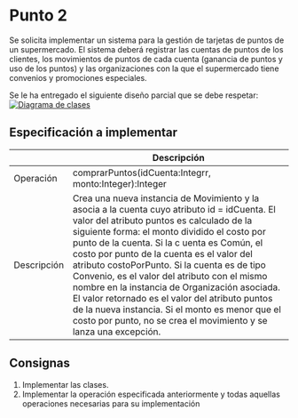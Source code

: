 # Punto 2
Se solicita implementar un sistema para la gestión de tarjetas de puntos de un supermercado. El sistema deberá registrar las cuentas de puntos de los clientes, los movimientos de puntos de cada cuenta (ganancia de puntos y uso de los puntos) y las organizaciones con la que el supermercado tiene convenios y promociones especiales.

Se le ha entregado el siguiente diseño parcial que se debe respetar:
[![Diagrama de clases](https://i.imgur.com/FUpxzKp.png)](https://imgur.com/FUpxzKp)


## Especificación a implementar

|  | Descripción |
| ------ | ------ |
| Operación | comprarPuntos(idCuenta:Integrr, monto:Integer):Integer |
| Descripción | Crea una nueva instancia de Movimiento y la asocia a la cuenta cuyo atributo id = idCuenta. El valor del atributo puntos es calculado de la siguiente forma: el monto dividido el costo por punto de la cuenta. Si la c    uenta es Común, el costo por punto de la cuenta es el valor del atributo costoPorPunto. Si la cuenta es de tipo Convenio, es el valor del atributo con el mismo nombre en la instancia de Organización asociada. El valor retornado     es el valor del atributo puntos de la nueva instancia. Si el monto es menor que el costo por punto, no se crea el movimiento y se lanza una excepción. |

## Consignas
1. Implementar las clases.
2. Implementar la operación especificada anteriormente y todas aquellas operaciones necesarias para su implementación
